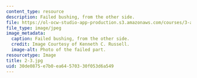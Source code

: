 ```yaml
---
content_type: resource
description: Failed bushing, from the other side.
file: https://ol-ocw-studio-app-production.s3.amazonaws.com/courses/3-a27-case-studies-in-forensic-metallurgy-fall-2007/30de0875e7b0ea64570330f053d6a549_2-3.jpg
file_type: image/jpeg
image_metadata:
  caption: Failed bushing, from the other side.
  credit: Image Courtesy of Kenneth C. Russell.
  image-alt: Photo of the failed part.
resourcetype: Image
title: 2-3.jpg
uid: 30de0875-e7b0-ea64-5703-30f053d6a549
---
```

